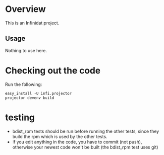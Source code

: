 Overview
========
This is an Infinidat project.

Usage
-----
Nothing to use here.

Checking out the code
=====================

Run the following:

    easy_install -U infi.projector
    projector devenv build

testing
=======

- bdist_rpm tests should be run before running the other tests,
  since they build the rpm which is used by the other tests.
- If you edit anything in the code, you have to commit (not push),
  otherwise your newest code won't be built (the bdist_rpm test uses git)
